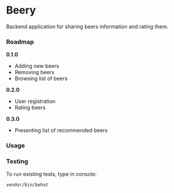 # Beery

Backend application for sharing beers information and rating them. 

### Roadmap

**0.1.0**

- Adding new beers
- Removing beers
- Browsing list of beers

**0.2.0**

- User registration
- Rating beers

**0.3.0**

- Presenting list of recommended beers

### Usage

### Testing

To run existing tests, type in console:

```
vendor/bin/behat
```
